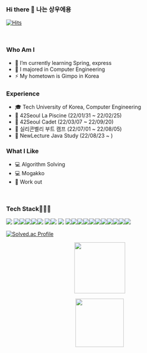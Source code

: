 ### Hi there 👋 나는 상우에용  
[![Hits](https://hits.seeyoufarm.com/api/count/incr/badge.svg?url=https%3A%2F%2Fgithub.com%2Fsktkddn777%2Fhit-counter&count_bg=%2379C83D&title_bg=%23555555&icon=&icon_color=%23E7E7E7&title=hits&edge_flat=false)](https://hits.seeyoufarm.com)

<br>

### Who Am I
- 🔭 I’m currently learning Spring, express  
- 👯 I majored in Computer Engineering  
- ⚡ My hometown is Gimpo in Korea



### Experience
- 🎓 Tech University of Korea, Computer Engineering  
- 🏢 42Seoul La Piscine (22/01/31 ~ 22/02/25)
- 🏪 42Seoul Cadet (22/03/07 ~ 22/09/20)
- 🏫 실리콘벨리 부트 캠프 (22/07/01 ~ 22/08/05)
- 🏃 NewLecture Java Study (22/08/23 ~ )

### What I Like
- 💻 Algorithm Solving
- 💻 Mogakko
- 🚅 Work out

<br>

<!-- 🌱 I am a student developer studying in **42Seoul**.  
[![sangwoha's 42 stats](https://badge42.vercel.app/api/v2/cl1ry16uv001109l0luba4ouu/stats?cursusId=21&coalitionId=86)](https://github.com/JaeSeoKim/badge42) -->


<h3 > Tech Stack👨🏻‍💻</h3>
<img src="https://img.shields.io/badge/Javascript-F7DF1E?style=style=flat-square&logo=javascript&logoColor=black"/> <img src="https://img.shields.io/badge/TypeScript-007ACC?style=flat-square&logo=typescript&logoColor=white" /><img src="https://img.shields.io/badge/Figma-F24E1E?style=flat-square&logo=figma&logoColor=white"><img src="https://img.shields.io/badge/Node.js-339933?style=flat-square&logo=Node.js&logoColor=white"/><img src="https://img.shields.io/badge/C-%2300599C.svg?style=flat-squaree&logo=c&logoColor=white"/><img src="https://img.shields.io/badge/MySQL-4479A1?style=flat-square&logo=MySQL&logoColor=white"/> <img src="https://img.shields.io/badge/MongoDB-4EA94B?style=flat-square&logo=mongodb&logoColor=white"><img src="https://img.shields.io/badge/Docker-2CA5E0?style=flat-square&logo=docker&logoColor=white"> <img src="https://img.shields.io/badge/JWT-000000?style=flat-square&logo=JSON%20web%20tokens&logoColor=white"> <img src="https://img.shields.io/badge/Amazon_AWS-232F3E?style=flat-square&logo=amazon-aws&logoColor=white"><img src="https://img.shields.io/badge/Django-092E20?style=flat-square&logo=Django&logoColor=white"/><img src="https://img.shields.io/badge/Python-3776AB?style=flat-square&logo=Python&logoColor=white"/><img src="https://img.shields.io/badge/Java-F24E1E?style=flat-square&logo=java&logoColor=white"><img src="https://img.shields.io/badge/SpringBoot-6DB33F?style=flat&logo=Spring-Boot&logoColor=white"/><img src="https://img.shields.io/badge/Redis-DC382D?style=flat&logo=Redis&logoColor=white"/><img src="https://img.shields.io/badge/Swagger-339933?style=flat&logo=Swagger&logoColor=white"/><img src="https://img.shields.io/badge/Postgresql-4459A1?style=flat&logo=Postgresql&logoColor=white"/><img src="https://img.shields.io/badge/Grafana-DC332D?style=flat&logo=Grafana&logoColor=white"/><img src="https://img.shields.io/badge/Prometheus-DC732D?style=flat&logo=Prometheus&logoColor=white"/><img src="https://img.shields.io/badge/Nginx-6DB66F?style=flat&logo=Nginx&logoColor=white"/>

<br>

[![Solved.ac Profile](http://mazassumnida.wtf/api/v2/generate_badge?boj=sktkddn777)](https://solved.ac/sktkddn777/)


<p align="center">
        <img height="137px" src="https://github-readme-streak-stats.herokuapp.com/?user=sktkddn777&hide_border=false&theme=nightowl" />
</p>
  <p align="center">
  <img height='130px' src="https://github-readme-stats.vercel.app/api?username=sktkddn777&hide_title=true&show_icons=true&include_all_commits=true&line_height=21&theme=nightowl" />
</p>

<!--
**sktkddn777/sktkddn777** is a ✨ _special_ ✨ repository because its `README.md` (this file) appears on your GitHub profile.

Here are some ideas to get you started:

- 🔭 I’m currently working on ...
- 🌱 I’m currently learning ...
- 👯 I’m looking to collaborate on ...
- 🤔 I’m looking for help with ...
- 💬 Ask me about ...
- 📫 How to reach me: ...
- 😄 Pronouns: ...
- ⚡ Fun fact: ...
-->
